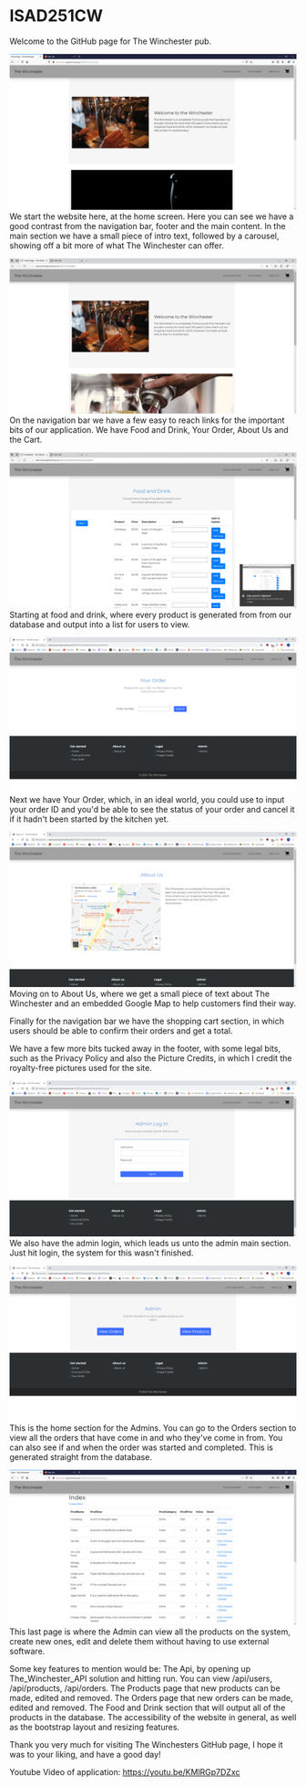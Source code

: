 # ISAD251CW
Welcome to the GitHub page for The Winchester pub.

![Home Screenshot](/Diagrams_and_Screenshots/Screenshots/firefox_home.png?raw=true "Firefox")   
We start the website here, at the home screen. Here you can see we have a good contrast from the navigation bar, footer and the main content. In the main section we have a small piece of intro text, followed by a carousel, showing off a bit more of what The Winchester can offer. 

![Home Screenshot](/Diagrams_and_Screenshots/Screenshots/Edge_home.png?raw=true "Edge")
On the navigation bar we have a few easy to reach links for the important bits of our application. We have Food and Drink, Your Order, About Us and the Cart.    

![Food and Drink Screenshot](/Diagrams_and_Screenshots/Screenshots/Edge_FoodDrink.png?raw=true "Edge")
Starting at food and drink, where every product is generated from from our database and output into a list for users to view.

![Your Order Screenshot](/Diagrams_and_Screenshots/Screenshots/Chrome_your_order.png?raw=true "Chrome")
Next we have Your Order, which, in an ideal world, you could use to input your order ID and you'd be able to see the status of your order and cancel it if it hadn't been started by the kitchen yet.

![About Us Screenshot](/Diagrams_and_Screenshots/Screenshots/Chrome_about_us.png?raw=true "Chrome")
Moving on to About Us, where we get a small piece of text about The Winchester and an embedded Google Map to help customers find their way.

Finally for the navigation bar we have the shopping cart section, in which users should be able to confirm their orders and get a total.

We have a few more bits tucked away in the footer, with some legal bits, such as the Privacy Policy and also the Picture Credits, in which I credit the royalty-free pictures used for the site. 

![Admin Login Screenshot](/Diagrams_and_Screenshots/Screenshots/Chrome_admin_login.png?raw=true "Chrome")
We also have the admin login, which leads us unto the admin main section. Just hit login, the system for this wasn't finished. 

![Admin Home Screenshot](/Diagrams_and_Screenshots/Screenshots/Chrome_admin_home.png?raw=true "Chrome")
This is the home section for the Admins. You can go to the Orders section to view all the orders that have come in and who they've come in from. You can also see if and when the order was started and completed. This is generated straight from the database. 

![Admin Products Screenshot](/Diagrams_and_Screenshots/Screenshots/Firefox_admin_products.png?raw=true "Firefox")
This last page is where the Admin can view all the products on the system, create new ones, edit and delete them without having to use external software.

Some key features to mention would be:
The Api, by opening up The_Winchester_API solution and hitting run. You can view /api/users, /api/products, /api/orders.
The Products page that new products can be made, edited and removed.
The Orders page that new orders can be made, edited and removed.
The Food and Drink section that will output all of the products in the database.
The accessibility of the website in general, as well as the bootstrap layout and resizing features.

Thank you very much for visiting The Winchesters GitHub page, I hope it was to your liking, and have a good day!


Youtube Video of application: https://youtu.be/KMlRGp7DZxc
